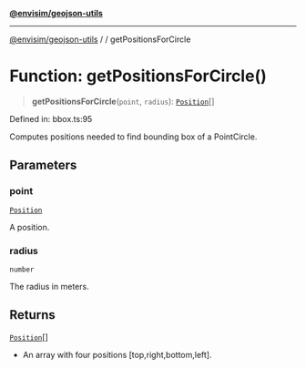 [**@envisim/geojson-utils**](../../README.md)

---

[@envisim/geojson-utils]() / [](../../README.md) / getPositionsForCircle

# Function: getPositionsForCircle()

> **getPositionsForCircle**(`point`, `radius`): [`Position`](../../geojson/type-aliases/Position.md)[]

Defined in: bbox.ts:95

Computes positions needed to find bounding box of a PointCircle.

## Parameters

### point

[`Position`](../../geojson/type-aliases/Position.md)

A position.

### radius

`number`

The radius in meters.

## Returns

[`Position`](../../geojson/type-aliases/Position.md)[]

- An array with four positions [top,right,bottom,left].
